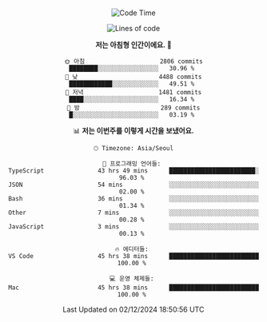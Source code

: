 <div align="center">

<br />

 <!--START_SECTION:waka-->
![Code Time](http://img.shields.io/badge/Code%20Time-3%2C681%20hrs%2022%20mins-blue)

![Lines of code](https://img.shields.io/badge/%EC%A0%80%EB%8A%94%20%EC%97%AC%ED%83%9C%EA%B9%8C%EC%A7%80%20-4.6%20million%20%EC%A4%84%EC%9D%98%20%EC%BD%94%EB%93%9C%EB%A5%BC%20%EC%9E%91%EC%84%B1%ED%96%88%EC%96%B4%EC%9A%94.-blue)

**저는 아침형 인간이에요. 🐤** 

```text
🌞 아침                     2806 commits        ████████░░░░░░░░░░░░░░░░░   30.96 % 
🌆 낮　                     4488 commits        ████████████░░░░░░░░░░░░░   49.51 % 
🌃 저녁                     1481 commits        ████░░░░░░░░░░░░░░░░░░░░░   16.34 % 
🌙 밤　                     289 commits         █░░░░░░░░░░░░░░░░░░░░░░░░   03.19 % 
```


📊 **저는 이번주를 이렇게 시간을 보냈어요.** 

```text
🕑︎ Timezone: Asia/Seoul

💬 프로그래밍 언어들: 
TypeScript               43 hrs 49 mins      ████████████████████████░   96.03 % 
JSON                     54 mins             ░░░░░░░░░░░░░░░░░░░░░░░░░   02.00 % 
Bash                     36 mins             ░░░░░░░░░░░░░░░░░░░░░░░░░   01.34 % 
Other                    7 mins              ░░░░░░░░░░░░░░░░░░░░░░░░░   00.28 % 
JavaScript               3 mins              ░░░░░░░░░░░░░░░░░░░░░░░░░   00.13 % 

🔥 에디터들: 
VS Code                  45 hrs 38 mins      █████████████████████████   100.00 % 

💻 운영 체제들: 
Mac                      45 hrs 38 mins      █████████████████████████   100.00 % 
```


 Last Updated on 02/12/2024 18:50:56 UTC
<!--END_SECTION:waka-->

</div>
